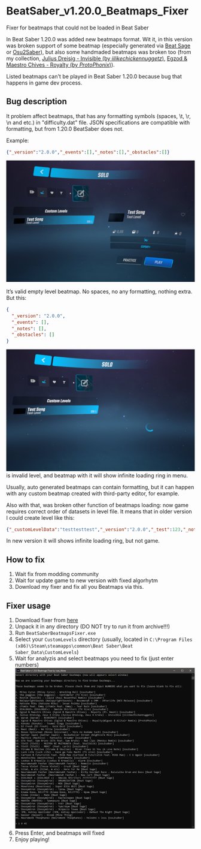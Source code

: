 # BeatSaber_v1.20.0_Beatmaps_Fixer
Fixer for beatmaps that could not be loaded in Beat Saber

In Beat Saber 1.20.0 was added new beatmaps format. Wit it, in this version was broken support of some beatmap (especially generated via [Beat Sage](https://beatsage.com/) or [Osu2Saber](https://github.com/Ivan-Alone/Osu2Saber)), but also some handmaded beatmaps was broken too (from my collection, [Julius Dreisig - Invisible \(by *iilikechickennuggetz*\)](https://beatsaver.com/maps/1556d), [Egzod & Maestro Chives - Royalty \(by *ProtoPhonix*\)](https://beatsaver.com/maps/1c1b9)).

Listed beatmaps can't be played in Beat Saber 1.20.0 because bug that happens in game dev process.

## Bug description
It problem affect beatmaps, that has any formatting symbols (spaces, \t, \r, \n and etc.) in "difficulty.dat" file. JSON specifications are compatible with formatting, but from 1.20.0 BeatSaber does not.

Example:

```json
{"_version":"2.0.0","_events":[],"_notes":[],"_obstacles":[]}
```
![Ok empty map](https://github.com/Ivan-Alone/BeatSaber_v1.20.0_Beatmaps_Fixer/blob/main/img/ok.jpg?raw=true)

It’s valid empty level beatmap. No spaces, no any formatting, nothing extra. But this:

```json
{
  "_version": "2.0.0",
  "_events": [],
  "_notes": [],
  "_obstacles": []
}
```
![Infinite loading](https://github.com/Ivan-Alone/BeatSaber_v1.20.0_Beatmaps_Fixer/blob/main/img/loading.jpg?raw=true)
is invalid level, and beatmap with it will show infinite loading ring in menu.

Usually, auto generated beatmaps can contain formatting, but it can happen with any custom beatmap created with third-party editor, for example.

Also with that, was broken other function of beatmaps loading: now game requires correct order of datasets in level file. It means that in older version I could create level like this:

```json
{"_customLevelData":"testtesttest","_version":"2.0.0","_test":123,"_notes":[],"_events":[],"_obstacles":[]}
```

In new version it will shows infinite loading ring, but not game.

## How to fix
1) Wait fix from modding community
2) Wait for update game to new version with fixed algorhytm
3) Download my fixer and fix all you Beatmaps via this.

## Fixer usage
1) Download fixer from [here](https://github.com/Ivan-Alone/BeatSaber_v1.20.0_Beatmaps_Fixer/releases/download/1.20.0/BeatSaberBeatmapsFixer.7z)
2) Unpack it in any directory (DO NOT try to run it from archive!!!)
3) Run `BeatSaberBeatmapsFixer.exe`
4) Select your `CustomLevels` directory (usually, located in `C:\Program Files (x86)\Steam\steamapps\common\Beat Saber\Beat Saber_Data\CustomLevels`)
5) Wait for analyzis and select beatmaps you need to fix (just enter numbers)
![Application](https://github.com/Ivan-Alone/BeatSaber_v1.20.0_Beatmaps_Fixer/blob/main/img/consle.jpg?raw=true)
6) Press Enter, and beatmaps will fixed
7) Enjoy playing!
